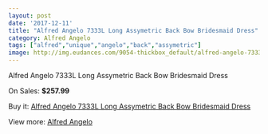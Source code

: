 ```yaml
---
layout: post
date: '2017-12-11'
title: "Alfred Angelo 7333L Long Assymetric Back Bow Bridesmaid Dress"
category: Alfred Angelo
tags: ["alfred","unique","angelo","back","assymetric"]
image: http://img.eudances.com/9054-thickbox_default/alfred-angelo-7333l-long-assymetric-back-bow-bridesmaid-dress.jpg
---
```

Alfred Angelo 7333L Long Assymetric Back Bow Bridesmaid Dress

On Sales: **$257.99**
<a href="https://www.eudances.com/en/alfred-angelo/3044-alfred-angelo-7333l-long-assymetric-back-bow-bridesmaid-dress.html"><amp-img layout="responsive" width="600" height="600" src="//img.eudances.com/9054-thickbox_default/alfred-angelo-7333l-long-assymetric-back-bow-bridesmaid-dress.jpg" alt="Alfred Angelo 7333L Long Assymetric Back Bow Bridesmaid Dress 0" /></a>
<a href="https://www.eudances.com/en/alfred-angelo/3044-alfred-angelo-7333l-long-assymetric-back-bow-bridesmaid-dress.html"><amp-img layout="responsive" width="600" height="600" src="//img.eudances.com/9057-thickbox_default/alfred-angelo-7333l-long-assymetric-back-bow-bridesmaid-dress.jpg" alt="Alfred Angelo 7333L Long Assymetric Back Bow Bridesmaid Dress 1" /></a>
<a href="https://www.eudances.com/en/alfred-angelo/3044-alfred-angelo-7333l-long-assymetric-back-bow-bridesmaid-dress.html"><amp-img layout="responsive" width="600" height="600" src="//img.eudances.com/9056-thickbox_default/alfred-angelo-7333l-long-assymetric-back-bow-bridesmaid-dress.jpg" alt="Alfred Angelo 7333L Long Assymetric Back Bow Bridesmaid Dress 2" /></a>
<a href="https://www.eudances.com/en/alfred-angelo/3044-alfred-angelo-7333l-long-assymetric-back-bow-bridesmaid-dress.html"><amp-img layout="responsive" width="600" height="600" src="//img.eudances.com/9055-thickbox_default/alfred-angelo-7333l-long-assymetric-back-bow-bridesmaid-dress.jpg" alt="Alfred Angelo 7333L Long Assymetric Back Bow Bridesmaid Dress 3" /></a>

Buy it: [Alfred Angelo 7333L Long Assymetric Back Bow Bridesmaid Dress](https://www.eudances.com/en/alfred-angelo/3044-alfred-angelo-7333l-long-assymetric-back-bow-bridesmaid-dress.html "Alfred Angelo 7333L Long Assymetric Back Bow Bridesmaid Dress")

View more: [Alfred Angelo](https://www.eudances.com/en/51-alfred-angelo "Alfred Angelo")